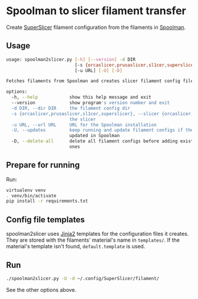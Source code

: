 # Spoolman to slicer filament transfer
Create [SuperSlicer](https://github.com/supermerill/SuperSlicer) filament configuration from the filaments in [Spoolman](https://github.com/Donkie/Spoolman).

## Usage

```sh
usage: spoolman2slicer.py [-h] [--version] -d DIR
                          [-s {orcaslicer,prusaslicer,sl1cer,superslicer}]
                          [-u URL] [-U] [-D]

Fetches filaments from Spoolman and creates slicer filament config files.

options:
  -h, --help            show this help message and exit
  --version             show program's version number and exit
  -d DIR, --dir DIR     the filament config dir
  -s {orcaslicer,prusaslicer,sl1cer,superslicer}, --slicer {orcaslicer,prusaslicer,sl1cer,superslicer}
                        the slicer
  -u URL, --url URL     URL for the Spoolman installation
  -U, --updates         keep running and update filament configs if they're
                        updated in Spoolman
  -D, --delete-all      delete all filament configs before adding existing
                        ones
```

## Prepare for running

Run:
```sh
virtualenv venv
. venv/bin/activate
pip install -r requirements.txt
```

## Config file templates
spoolman2slicer uses [Jinja2](https://palletsprojects.com/p/jinja/) templates for the configuration files
it creates. They are stored with the filaments' material's name in
`templates/`. If the material's template isn't found,
`default.template` is used.

## Run

```sh
./spoolman2slicer.py -U -d ~/.config/SuperSlicer/filament/
```

See the other options above.
